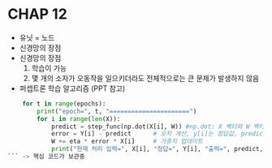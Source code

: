 # CHAP 12 

* 유닛 = 노드 
* 신경망의 장점 
* 신경망의 장점 
    1. 학습이 가능 
    2. 몇 개의 소자가 오동작을 일으키더라도 전체적으로는 큰 문제가 발생하지 않음 
* 퍼셉트론 학습 알고리즘 (PPT 참고)
```Python
    for t in range(epochs):
        print("epoch=", t, "======================")
        for i in range(len(X)):
            predict = step_func(np.dot(X[i], W)) #np.dot: X 벡터와 W 벡터를 내적 #predict 값은 0 또는 1이 나옴  
            error = Y[i] - predict		# 오차 계산, y[i]는 정답값, predict는 예측값
            W += eta * error * X[i]		# 가중치 업데이트
            print("현재 처리 입력=", X[i], "정답=", Y[i], "출력=", predict, "변경된 가중치=", W)
``` -> 핵심 코드가 보관중 